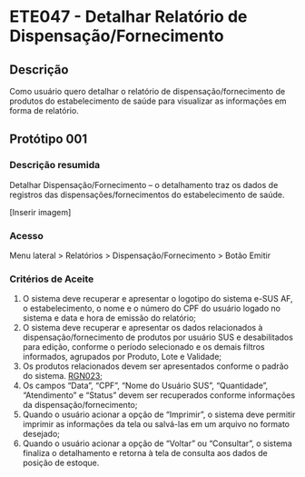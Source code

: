 # ETE047 - Detalhar Relatório de Dispensação/Fornecimento <!-- Estou criando do zero este .md de acordo com o docx. -->

## Descrição
Como usuário quero detalhar o relatório de dispensação/fornecimento de produtos do estabelecimento de saúde para visualizar as informações em forma de relatório. 

## Protótipo 001 

### Descrição resumida
Detalhar Dispensação/Fornecimento – o detalhamento traz os dados de registros das dispensações/fornecimentos do estabelecimento de saúde. 

[Inserir imagem]

### Acesso 
Menu lateral > Relatórios > Dispensação/Fornecimento > Botão Emitir 

### Critérios de Aceite 

1. O sistema deve recuperar e apresentar o logotipo do sistema e-SUS AF, o estabelecimento, o nome e o número do CPF do usuário logado no sistema e data e hora de emissão do relatório;  
2. O sistema deve recuperar e apresentar os dados relacionados à dispensação/fornecimento de produtos por usuário SUS e desabilitados para edição, conforme o período selecionado e os demais filtros informados, agrupados por Produto, Lote e Validade;  
3. Os produtos relacionados devem ser apresentados conforme o padrão do sistema. [RGN023](DocumentoDeRegrasv2.md#rgn023);  
4. Os campos “Data”, “CPF”, “Nome do Usuário SUS”, “Quantidade”, “Atendimento” e “Status” devem ser recuperados conforme informações da dispensação/fornecimento; 
5. Quando o usuário acionar a opção de “Imprimir”, o sistema deve permitir imprimir as informações da tela ou salvá-las em um arquivo no formato desejado;  
6. Quando o usuário acionar a opção de “Voltar” ou “Consultar”, o sistema finaliza o detalhamento e retorna à tela de consulta aos dados de posição de estoque. 


